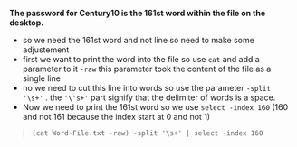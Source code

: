 **The password for Century10 is the 161st word within the file on the desktop.** 


- so we need the 161st word and not line so need to make some adjustement
- first we want to print the word into the file so use `cat` and add a parameter to it `-raw` this parameter took the content of the file as a single line
- no we need to cut this line into words so use the parameter `-split '\s+'` . the `'\'s+'` part signify that the delimiter of words is a space.
- Now we need to print the 161st word so we use `select -index 160` (160 and not 161 because the index start at 0 and not 1)

> `(cat Word-File.txt -raw) -split '\s+' | select -index 160`